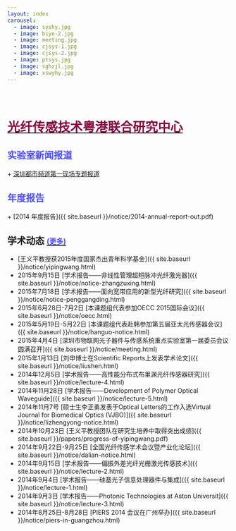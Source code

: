 ```yaml
---
layout: index
carousel:
  - image: syshy.jpg
  - image: biye-2.jpg
  - image: meeting.jpg
  - image: cjsys-1.jpg
  - image: cjsys-2.jpg
  - image: ptsys.jpg
  - image: sghzjl.jpg
  - image: xswyhy.jpg
---
```

<br>
<br>
<h2><a href="http://cofs.szu.edu.cn/center"><span style="color: #870A40; font-size: 1.78rem;">光纤传感技术粤港联合研究中心</span></a></h2>

<h2 style="color: #4D4DFF;">实验室新闻报道</h2>
+ <a href="http://www.s1979.com/dianshi/first/201505/21144461521.shtml">深圳都市频道第一现场专题报道<a>

<h2 style="color: #4D4DFF;">年度报告</h2>
+ [2014 年度报告]({{ site.baseurl }}/notice/2014-annual-report-out.pdf)

<h2 style="color: #4D4DFF;">学术动态 <a href="{{ site.baseurl }}/more/"><span style="font-size: 1.0rem; color: #4D4DFF;">(更多)</span></a></h2>

+ [王义平教授获2015年度国家杰出青年科学基金]({{ site.baseurl }}/notice/yipingwang.html)
+ 2015年9月15日
  [学术报告——非线性管理超短脉冲光纤激光器]({{ site.baseurl }}/notice/notice-zhangzuxing.html)
+ 2015年7月18日
  [学术报告——面向宽带应用的新型光纤研究]({{ site.baseurl }}/notice/notice-penggangding.html)
+ 2015年6月28日-7月2日
  [本课题组代表参加OECC 2015国际会议]({{ site.baseurl }}/notice/oecc.html)
+ 2015年5月19日-5月22日
  [本课题组代表赴韩参加第五届亚太光传感器会议]({{ site.baseurl }}/notice/hanguo-notice.html)
+ 2015年4月4日
  [深圳市物联网光子器件与传感系统重点实验室第一届委员会议圆满召开]({{ site.baseurl }}/notice/meeting.html)
+ 2015年1月13日
  [刘申博士在Scientific Reports上发表学术论文]({{ site.baseurl }}/notice/liushen.html)
+ 2014年12月5日
  [学术报告——高性能分布式布里渊光纤传感器研究]({{ site.baseurl }}/notice/lecture-4.html)
+ 2014年11月28日
  [学术报告——Development of Polymer Optical Waveguide]({{ site.baseurl }}/notice/lecture-5.html)
+ 2014年11月7号
  [硕士生李正勇发表于Optical Letters的工作入选Virtual Journal for Biomedical Optics (VJBO)]({{ site.baseurl }}/notice/lizhengyong-notice.html)
+ 2014年10月23日
  [王义平教授团队在研究生培养中取得突出成绩]({{ site.baseurl }}/papers/progress-of-yipingwang.pdf)
+ 2014年9月22日-9月25日
  [全国光纤传感学术会议暨产业化论坛]({{ site.baseurl }}/notice/dalian-notice.html)
+ 2014年9月15日
  [学术报告——偏振外差光纤光栅激光传感技术]({{ site.baseurl }}/notice/lecture-2.html)
+ 2014年9月4日
  [学术报告——硅基光子信息处理器件与集成]({{ site.baseurl }}/notice/lecture-1.html)
+ 2014年9月3日
  [学术报告——Photonic Technologies at Aston Universit]({{ site.baseurl }}/notice/lecture-3.html)
+ 2014年8月25日-8月28日
  [PIERS 2014 会议在广州举办]({{ site.baseurl }}/notice/piers-in-guangzhou.html)
